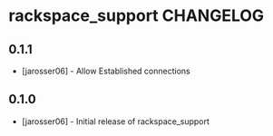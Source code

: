 rackspace_support CHANGELOG
============================

0.1.1
-----
- [jarosser06] - Allow Established connections

0.1.0
-----
- [jarosser06] - Initial release of rackspace_support
